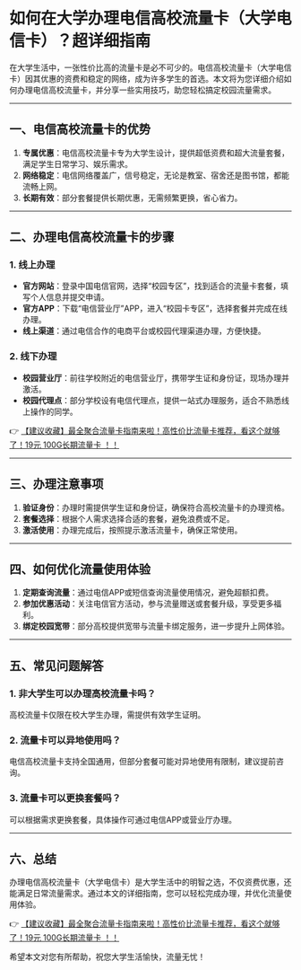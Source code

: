 # 如何在大学办理电信高校流量卡（大学电信卡）？超详细指南

在大学生活中，一张性价比高的流量卡是必不可少的。电信高校流量卡（大学电信卡）因其优惠的资费和稳定的网络，成为许多学生的首选。本文将为您详细介绍如何办理电信高校流量卡，并分享一些实用技巧，助您轻松搞定校园流量需求。

---

## 一、电信高校流量卡的优势

1. **专属优惠**：电信高校流量卡专为大学生设计，提供超低资费和超大流量套餐，满足学生日常学习、娱乐需求。  
2. **网络稳定**：电信网络覆盖广，信号稳定，无论是教室、宿舍还是图书馆，都能流畅上网。  
3. **长期有效**：部分套餐提供长期优惠，无需频繁更换，省心省力。  

---

## 二、办理电信高校流量卡的步骤

### 1. 线上办理  
- **官方网站**：登录中国电信官网，选择“校园专区”，找到适合的流量卡套餐，填写个人信息并提交申请。  
- **官方APP**：下载“电信营业厅”APP，进入“校园卡专区”，选择套餐并完成在线办理。  
- **线上渠道**：通过电信合作的电商平台或校园代理渠道办理，方便快捷。  

### 2. 线下办理  
- **校园营业厅**：前往学校附近的电信营业厅，携带学生证和身份证，现场办理并激活。  
- **校园代理点**：部分学校设有电信代理点，提供一站式办理服务，适合不熟悉线上操作的同学。  

👉 [【建议收藏】最全聚合流量卡指南来啦！高性价比流量卡推荐，看这个就够了！19元 100G长期流量卡 ！！](https://bit.ly/Liuliangka)

---

## 三、办理注意事项

1. **验证身份**：办理时需提供学生证和身份证，确保符合高校流量卡的办理资格。  
2. **套餐选择**：根据个人需求选择合适的套餐，避免浪费或不足。  
3. **激活使用**：办理完成后，按照提示激活流量卡，确保正常使用。  

---

## 四、如何优化流量使用体验

1. **定期查询流量**：通过电信APP或短信查询流量使用情况，避免超额扣费。  
2. **参加优惠活动**：关注电信官方活动，参与流量赠送或套餐升级，享受更多福利。  
3. **绑定校园宽带**：部分高校提供宽带与流量卡绑定服务，进一步提升上网体验。  

---

## 五、常见问题解答

### 1. 非大学生可以办理高校流量卡吗？  
高校流量卡仅限在校大学生办理，需提供有效学生证明。  

### 2. 流量卡可以异地使用吗？  
电信高校流量卡支持全国通用，但部分套餐可能对异地使用有限制，建议提前咨询。  

### 3. 流量卡可以更换套餐吗？  
可以根据需求更换套餐，具体操作可通过电信APP或营业厅办理。  

---

## 六、总结

办理电信高校流量卡（大学电信卡）是大学生活中的明智之选，不仅资费优惠，还能满足日常流量需求。通过本文的详细指南，您可以轻松完成办理，并优化流量使用体验。  

👉 [【建议收藏】最全聚合流量卡指南来啦！高性价比流量卡推荐，看这个就够了！19元 100G长期流量卡 ！！](https://bit.ly/Liuliangka)

希望本文对您有所帮助，祝您大学生活愉快，流量无忧！